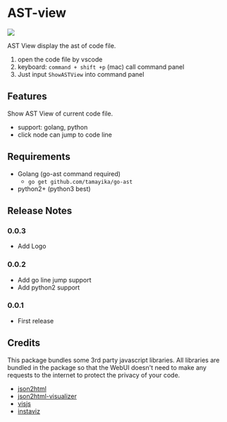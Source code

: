# AST-view

![](https://ast-view.gallerycdn.vsassets.io/extensions/ast-view/72003873)


AST View display the ast of code file.

1. open the code file by vscode 
2. keyboard: `command + shift +p` (mac) call command panel
3. Just input  `ShowASTView` into command panel


## Features

Show AST View of current code file.

- support: golang, python
- click node can jump to code line

## Requirements

-  Golang (go-ast command required)
   -  `go get github.com/tamayika/go-ast` 
-  python2+ (python3 best)

## Release Notes

### 0.0.3
- Add Logo

### 0.0.2 
- Add go line jump support
- Add python2 support

### 0.0.1 
- First release

## Credits 

This package bundles some 3rd party javascript libraries. All libraries are bundled in the package so that the WebUI doesn't need to make any requests to the internet to protect the privacy of your code.

- [json2html](https://json2html.com/)
- [json2html-visualizer](http://visualizer.json2html.com/)
- [visjs](http://visjs.org/)
- [instaviz](https://github.com/tonybaloney/instaviz)
